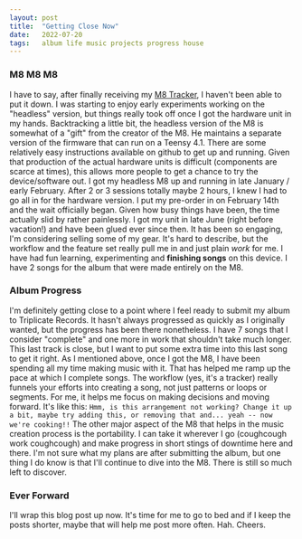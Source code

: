 ```yaml
---
layout: post
title:  "Getting Close Now"
date:   2022-07-20
tags:   album life music projects progress house
---
```


### M8 M8 M8

I have to say, after finally receiving my [M8 Tracker](https://dirtywave.com/), I haven't been able to put it down. I was starting to enjoy early experiments working on the "headless" version, but things really took off once I got the hardware unit in my hands. Backtracking a little bit, the headless version of the M8 is somewhat of a "gift" from the creator of the M8. He maintains a separate version of the firmware that can run on a Teensy 4.1. There are some relatively easy instructions available on github to get up and running. Given that production of the actual hardware units is difficult (components are scarce at times), this allows more people to get a chance to try the device/software out. I got my headless M8 up and running in late January / early February. After 2 or 3 sessions totally maybe 2 hours, I knew I had to go all in for the hardware version. I put my pre-order in on February 14th and the wait officially began. Given how busy things have been, the time actually slid by rather painlessly. I got my unit in late June (right before vacation!) and have been glued ever since then. It has been so engaging, I'm considering selling some of my gear. It's hard to describe, but the workflow and the feature set really pull me in and just plain _work_ for me. I have had fun learning, experimenting and **finishing songs** on this device. I have 2 songs for the album that were made entirely on the M8.

### Album Progress

I'm definitely getting close to a point where I feel ready to submit my album to Triplicate Records. It hasn't always progressed as quickly as I originally wanted, but the progress has been there nonetheless. I have 7 songs that I consider "complete" and one more in work that shouldn't take much longer. This last track is close, but I want to put some extra time into this last song to get it right. As I mentioned above, once I got the M8, I have been spending all my time making music with it. That has helped me ramp up the pace at which I complete songs. The workflow (yes, it's a tracker) really funnels your efforts into creating a song, not just patterns or loops or segments. For me, it helps me focus on making decisions and moving forward. It's like this: ```Hmm, is this arrangement not working? Change it up a bit, maybe try adding this, or removing that and... yeah -- now we're cooking!!``` The other major aspect of the M8 that helps in the music creation process is the portability. I can take it wherever I go (coughcough work coughcough) and make progress in short stings of downtime here and there. I'm not sure what my plans are after submitting the album, but one thing I do know is that I'll continue to dive into the M8. There is still so much left to discover.

### Ever Forward

I'll wrap this blog post up now. It's time for me to go to bed and if I keep the posts shorter, maybe that will help me post more often. Hah. Cheers. 
